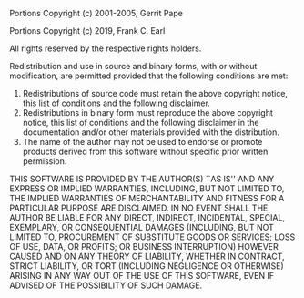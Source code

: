 Portions Copyright (c) 2001-2005, Gerrit Pape


Portions Copyright (c) 2019, Frank C. Earl


All rights reserved by the respective rights holders.

Redistribution and use in source and binary forms, with or without
modification, are permitted provided that the following conditions are met:

   1. Redistributions of source code must retain the above copyright notice,
      this list of conditions and the following disclaimer.
   2. Redistributions in binary form must reproduce the above copyright
      notice, this list of conditions and the following disclaimer in the
      documentation and/or other materials provided with the distribution.
   3. The name of the author may not be used to endorse or promote products
      derived from this software without specific prior written permission.

THIS SOFTWARE IS PROVIDED BY THE AUTHOR(S) ``AS IS'' AND ANY EXPRESS OR IMPLIED
WARRANTIES, INCLUDING, BUT NOT LIMITED TO, THE IMPLIED WARRANTIES OF
MERCHANTABILITY AND FITNESS FOR A PARTICULAR PURPOSE ARE DISCLAIMED. IN NO
EVENT SHALL THE AUTHOR BE LIABLE FOR ANY DIRECT, INDIRECT, INCIDENTAL,
SPECIAL, EXEMPLARY, OR CONSEQUENTIAL DAMAGES (INCLUDING, BUT NOT LIMITED TO,
PROCUREMENT OF SUBSTITUTE GOODS OR SERVICES; LOSS OF USE, DATA, OR PROFITS;
OR BUSINESS INTERRUPTION) HOWEVER CAUSED AND ON ANY THEORY OF LIABILITY,
WHETHER IN CONTRACT, STRICT LIABILITY, OR TORT (INCLUDING NEGLIGENCE OR
OTHERWISE) ARISING IN ANY WAY OUT OF THE USE OF THIS SOFTWARE, EVEN IF
ADVISED OF THE POSSIBILITY OF SUCH DAMAGE.
